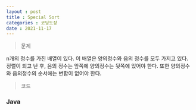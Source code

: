 ```yaml
---
layout : post
title : Special Sort
categories : 코딩도장
date : 2021-11-17
---
```

> 문제 <br>

n개의 정수를 가진 배열이 있다. 이 배열은 양의정수와 음의 정수를 모두 가지고 있다. 정렬이 되고 난 후, 음의 정수는 앞쪽에 양의정수는 뒷쪽에 있어야 한다. 또한 양의정수와 음의정수의 순서에는 변함이 없어야 한다. 

> 코드
### Java

<script src="https://gist.github.com/kwontaehoon/ad8e18ad6a2c057f3152f30812d2ee47.js"></script>
